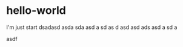 # hello-world
I'm just start 
dsadasd asda sda asd
a
sd as
d asd
 asd 
 ads
  asd
  a sd
  a
  
  
  asdf
